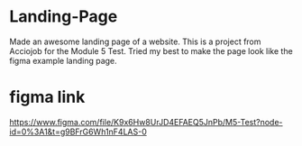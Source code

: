 # Landing-Page
Made an awesome landing page of a website. This is a project from Acciojob for the Module 5 Test.
Tried my best to make the page look like the figma example landing page.

# figma link 
https://www.figma.com/file/K9x6Hw8UrJD4EFAEQ5JnPb/M5-Test?node-id=0%3A1&t=g9BFrG6Wh1nF4LAS-0

